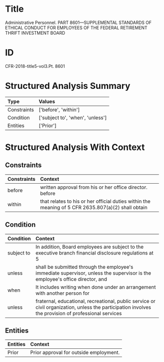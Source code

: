 # Title

 Administrative Personnel. PART 8601—SUPPLEMENTAL STANDARDS OF ETHICAL CONDUCT FOR EMPLOYEES OF THE FEDERAL RETIREMENT THRIFT INVESTMENT BOARD


# ID

 CFR-2018-title5-vol3.Pt. 8601


# Structured Analysis Summary

| Type        | Values                           |
|:------------|:---------------------------------|
| Constraints | ['before', 'within']             |
| Condition   | ['subject to', 'when', 'unless'] |
| Entities    | ['Prior']                        |


# Structured Analysis With Context

 


## Constraints

| Constraints   | Context                                                                                            |
|:--------------|:---------------------------------------------------------------------------------------------------|
| before        | written approval from his or her office director. before                                           |
| within        | that relates to his or her official duties within the meaning of 5 CFR 2635.807(a)(2) shall obtain |


## Condition

| Condition   | Context                                                                                                                                              |
|:------------|:-----------------------------------------------------------------------------------------------------------------------------------------------------|
| subject to  | In addition, Board employees are  subject to the executive branch financial disclosure regulations at 5                                              |
| unless      | shall be submitted through the employee's immediate supervisor, unless the supervisor is the employee's office director, and                         |
| when        | It includes writing  when done under an arrangement with another person for                                                                          |
| unless      | fraternal, educational, recreational, public service or civil organization, unless the participation involves the provision of professional services |


## Entities

| Entities   | Context                                 |
|:-----------|:----------------------------------------|
| Prior      | Prior  approval for outside employment. |


